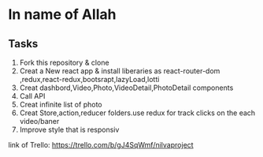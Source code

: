 # In name of Allah

## Tasks

1. Fork this repository & clone
2. Creat a New react app & install liberaries as react-router-dom ,redux,react-redux,bootsrapt,lazyLoad,lotti
3. Creat dashbord,Video,Photo,VideoDetail,PhotoDetail components
4. Call API 
5. Creat infinite list of photo
6. Creat Store,action,reducer folders.use redux for track clicks on the each video/baner
7. Improve style that is responsiv

link of Trello: https://trello.com/b/gJ4SqWmf/nilvaproject